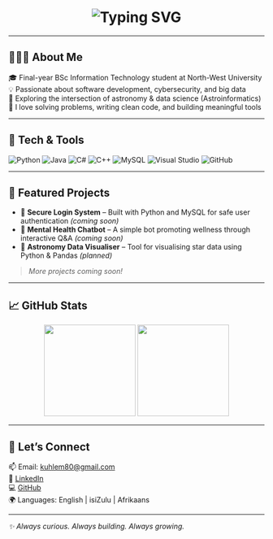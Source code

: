 <!-- Typing animation -->
<h1 align="center">
  <img src="https://readme-typing-svg.demolab.com?font=Fira+Code&size=24&pause=1000&color=F7931E&center=true&vCenter=true&width=435&lines=Hi%2C+I'm+Thandokuhle+Mdlalose;IT+Student+%7C+Software+Dev+%7C+Cybersecurity+%7C+Big+Data;Exploring+Astroinformatics+%F0%9F%8C%9F" alt="Typing SVG" />
</h1>

---

## 👩🏽‍💻 About Me

🎓 Final-year BSc Information Technology student at North-West University  
💡 Passionate about software development, cybersecurity, and big data  
🔭 Exploring the intersection of astronomy & data science (Astroinformatics)  
💬 I love solving problems, writing clean code, and building meaningful tools  

---

## 🧰 Tech & Tools

![Python](https://img.shields.io/badge/-Python-3776AB?style=flat&logo=python&logoColor=white)
![Java](https://img.shields.io/badge/-Java-007396?style=flat&logo=java&logoColor=white)
![C#](https://img.shields.io/badge/-C%23-239120?style=flat&logo=c-sharp&logoColor=white)
![C++](https://img.shields.io/badge/-C++-00599C?style=flat&logo=c%2B%2B&logoColor=white)
![MySQL](https://img.shields.io/badge/-MySQL-4479A1?style=flat&logo=mysql&logoColor=white)
![Visual Studio](https://img.shields.io/badge/-Visual%20Studio-5C2D91?style=flat&logo=visual%20studio&logoColor=white)
![GitHub](https://img.shields.io/badge/-GitHub-181717?style=flat&logo=github&logoColor=white)

---

## 📂 Featured Projects

- 🔐 **Secure Login System** – Built with Python and MySQL for safe user authentication *(coming soon)*  
- 🧠 **Mental Health Chatbot** – A simple bot promoting wellness through interactive Q&A *(coming soon)*  
- 🌌 **Astronomy Data Visualiser** – Tool for visualising star data using Python & Pandas *(planned)*  

> *More projects coming soon!*

---

## 📈 GitHub Stats

<div align="center">
  <img height="180em" src="https://github-readme-stats.vercel.app/api?username=Tha-ndo-kuhle&show_icons=true&theme=gruvbox&hide_border=true" />
  <img height="180em" src="https://github-readme-stats.vercel.app/api/top-langs/?username=Tha-ndo-kuhle&layout=compact&theme=gruvbox&hide_border=true" />
</div>

---

## 🤝 Let’s Connect

📫 Email: kuhlem80@gmail.com  
🔗 [LinkedIn](https://www.linkedin.com/in/thandokuhle-m-4773251b3)  
💻 [GitHub](https://github.com/Tha-ndo-kuhle)  
🌍 Languages: English | isiZulu | Afrikaans

---

*✨ Always curious. Always building. Always growing.*
